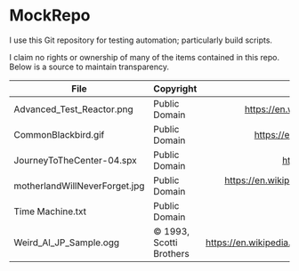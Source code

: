 # MockRepo
I use this Git repository for testing automation; particularly build scripts.  

I claim no rights or ownership of many of the items contained in this repo. Below is a source to maintain transparency.


| File                          | Copyright               | Source                                                                                 |
| ------------------------------|:------------------------|:--------------------------------------------------------------------------------------:|
| Advanced_Test_Reactor.png     | Public Domain           | https://en.wikipedia.org/wiki/File:Advanced_Test_Reactor.jpg                           |
| CommonBlackbird.gif           | Public Domain           | https://en.wikipedia.org/wiki/File:Common_Blackbird.jpg                                |
| JourneyToTheCenter-04.spx     | Public Domain           | https://www.gutenberg.org/ebooks/19513                                                 |
| motherlandWillNeverForget.jpg | Public Domain           | https://en.wikipedia.org/wiki/File:Your_motherland_will_never_forget_-_restoration.jpg |
| Time Machine.txt              | Public Domain           | https://www.gutenberg.org/ebooks/35                                                    |
| Weird_Al_JP_Sample.ogg        | © 1993, Scotti Brothers | https://en.wikipedia.org/wiki/File:Weird_Al_Yankovic_Jurassic_Park_sample.ogg          |